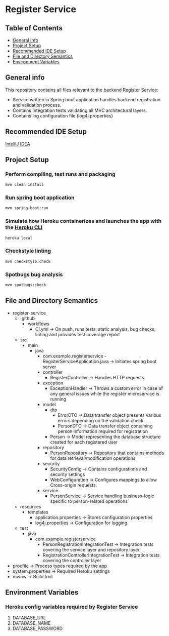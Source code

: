 # Register Service

## Table of Contents
* [General Info](#general-info)
* [Project Setup](#project-setup)
* [Recommended IDE Setup](#recommended-ide-setup)
* [File and Directory Semantics](#file-and-directory-semantics)
* [Environment Variables](#environment-variables)

## General info
This repository contains all files relevant to the backend Register Service:
* Service written in Spring boot application handles backend registration and validation process.
* Contains Integration tests validating all MVC architectural layers.
* Contains log configuration file (log4j.properties)

## Recommended IDE Setup
[IntelliJ IDEA](https://www.jetbrains.com/idea/)

## Project Setup

### Perform compiling, test runs and packaging
```sh
mvn clean install
```

### Run spring boot application 

```sh
mvn spring-boot:run
```

### Simulate how Heroku containerizes and launches the app with the [Heroku CLI](https://devcenter.heroku.com/articles/heroku-cli)
```sh
heroku local
```

### Checkstyle linting
```sh
mvn checkstyle:check
```

### Spotbugs bug analysis

```sh
mvn spotbugs:check
```

## File and Directory Semantics
- register-service
  - .github
    - workflows
      - CI.yml -> On push, runs tests, static analysis, bug checks, linting and provides test coverage report
  - src
    - main
      - java
        - com.example.registerservice
              - RegisterServiceApplication.java -> Initiates spring boot server
        - controller
          - RegisterController -> Handles HTTP requests
        - exception 
          - ExceptionHandler -> Throws a custom error in case of any general issues while the register microservice is running
        - model
          - dto
            - ErrorDTO -> Data transfer object presents various errors depending on the validation check
            - PersonDTO -> Data transfer object containing person information required for registration
          - Person -> Model representing the database structure created for each registered user
        - repository 
          - PersonRepository -> Repository that contains methods for data retrieval/modification operations
        - security
          - SecurityConfig -> Contains configurations and security settings
          - WebConfiguration -> Configures mappings to allow Cross-origin requests.
        - service
          - PersonService -> Service handling business-logic specific to person-related operations
   - resources
     - templates
       - application.properties -> Stores configuration properties
       - log4j.properties -> Configuration for logging
  - test
    - java
      - com.example.registerservice
        - PersonRegistrationIntegrationTest -> Integration tests covering the service layer and repository layer
        - RegistrationControllerIntegrationTest -> Integration tests covering the controller layer
- procfile -> Process types required by the app
- system.properties -> Required Heroku settings
- mwnw -> Build tool       

## Environment Variables
### Heroku config variables required by Register Service
1. DATABASE_URL
2. DATABASE_NAME
3. DATABASE_PASSWORD
